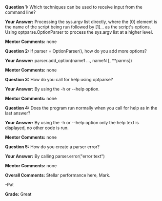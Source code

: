 ﻿**Question 1:**
Which techniques can be used to receive input from the command line?

**Your Answer:**
Processing the sys.argv list directly, where the [0] element is the name of the script being run followed by [1]... as the script's options.
Using optparse.OptionParser to process the sys.argv list at a higher level.

**Mentor Comments:**
none

**Question 2:**
If parser = OptionParser(), how do you add more options?

**Your Answer:**
parser.add_option(name1 ..., nameN [, **parms])

**Mentor Comments:**
none

**Question 3:**
How do you call for help using optparse?

**Your Answer:**
By using the -h or --help option.

**Mentor Comments:**
none

**Question 4:**
Does the program run normally when you call for help as in the last answer?

**Your Answer:**
By using the -h or --help option only the help text is displayed, no other code is run.

**Mentor Comments:**
none

**Question 5:**
How do you create a parser error?

**Your Answer:**
By calling parser.error("error text")

**Mentor Comments:**
none

**Overall Comments:**
Stellar performance here, Mark.

-Pat

**Grade:**
Great
